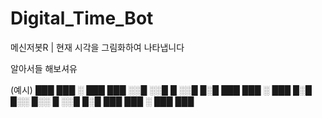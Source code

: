 # Digital_Time_Bot
메신저봇R | 현재 시각을 그림화하여 나타냅니다

알아서들 해보셔유

(예시)
███ ███ ░ ███ ███ 
░░█ ░░█ █ ░░█ █░█ 
███ ███ ░ ███ █░█ 
█░░ █░░ █ ░░█ █░█ 
███ ███ ░ ███ ███
